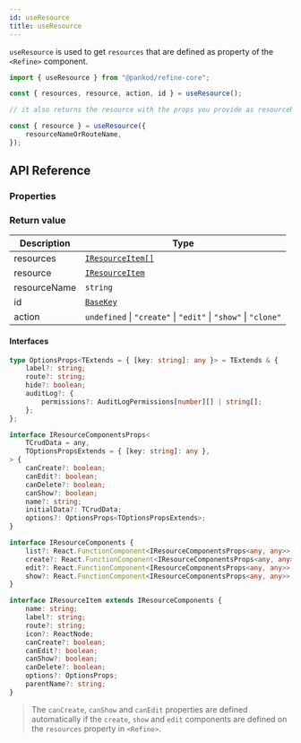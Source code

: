 ```yaml
---
id: useResource
title: useResource
---
```


`useResource` is used to get `resources` that are defined as property of the `<Refine>` component.

```ts
import { useResource } from "@pankod/refine-core";

const { resources, resource, action, id } = useResource();

// it also returns the resource with the props you provide as resourceNameOrRouteName.

const { resource } = useResource({
    resourceNameOrRouteName,
});
```

## API Reference

### Properties

<PropsTable module="@pankod/refine-core/useResource"  />

### Return value

| Description  | Type                                                           |
| ------------ | -------------------------------------------------------------- |
| resources    | [`IResourceItem[]`](#interfaces)                               |
| resource     | [`IResourceItem`](#interfaces)                                 |
| resourceName | `string`                                                       |
| id           | [`BaseKey`](/api-reference/core/interfaces.md#basekey)         |
| action       | `undefined` \| `"create"` \| `"edit"` \| `"show"` \| `"clone"` |

#### Interfaces

```ts
type OptionsProps<TExtends = { [key: string]: any }> = TExtends & {
    label?: string;
    route?: string;
    hide?: boolean;
    auditLog?: {
        permissions?: AuditLogPermissions[number][] | string[];
    };
};

interface IResourceComponentsProps<
    TCrudData = any,
    TOptionsPropsExtends = { [key: string]: any },
> {
    canCreate?: boolean;
    canEdit?: boolean;
    canDelete?: boolean;
    canShow?: boolean;
    name?: string;
    initialData?: TCrudData;
    options?: OptionsProps<TOptionsPropsExtends>;
}

interface IResourceComponents {
    list?: React.FunctionComponent<IResourceComponentsProps<any, any>>;
    create?: React.FunctionComponent<IResourceComponentsProps<any, any>>;
    edit?: React.FunctionComponent<IResourceComponentsProps<any, any>>;
    show?: React.FunctionComponent<IResourceComponentsProps<any, any>>;
}

interface IResourceItem extends IResourceComponents {
    name: string;
    label?: string;
    route?: string;
    icon?: ReactNode;
    canCreate?: boolean;
    canEdit?: boolean;
    canShow?: boolean;
    canDelete?: boolean;
    options?: OptionsProps;
    parentName?: string;
}
```

> The `canCreate`, `canShow` and `canEdit` properties are defined automatically if the `create`, `show` and `edit` components are defined on the `resources` property in `<Refine>`.
